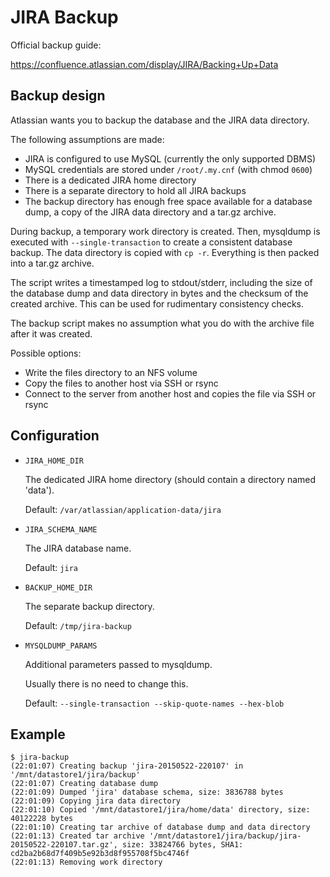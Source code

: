 # JIRA Backup

Official backup guide:

https://confluence.atlassian.com/display/JIRA/Backing+Up+Data

## Backup design

Atlassian wants you to backup the database and the JIRA data directory.

The following assumptions are made:

- JIRA is configured to use MySQL (currently the only supported DBMS)
- MySQL credentials are stored under `/root/.my.cnf` (with chmod `0600`)
- There is a dedicated JIRA home directory
- There is a separate directory to hold all JIRA backups
- The backup directory has enough free space available for a database dump, a
copy of the JIRA data directory and a tar.gz archive.

During backup, a temporary work directory is created. Then, mysqldump is
executed with `--single-transaction` to create a consistent database backup.
The data directory is copied with `cp -r`. Everything is then packed into a
tar.gz archive.

The script writes a timestamped log to stdout/stderr, including the size of the
database dump and data directory in bytes and the checksum of the created
archive. This can be used for rudimentary consistency checks.

The backup script makes no assumption what you do with the archive file after it
was created.

Possible options:

- Write the files directory to an NFS volume
- Copy the files to another host via SSH or rsync
- Connect to the server from another host and copies the file via SSH or rsync

## Configuration

- `JIRA_HOME_DIR`

    The dedicated JIRA home directory (should contain a directory named 'data').

    Default: `/var/atlassian/application-data/jira`

- `JIRA_SCHEMA_NAME`

    The JIRA database name.

    Default: `jira`

- `BACKUP_HOME_DIR`
    
    The separate backup directory.

    Default: `/tmp/jira-backup`

- `MYSQLDUMP_PARAMS`

    Additional parameters passed to mysqldump.
    
    Usually there is no need to change this.

    Default: `--single-transaction --skip-quote-names --hex-blob`

## Example

    $ jira-backup
    (22:01:07) Creating backup 'jira-20150522-220107' in '/mnt/datastore1/jira/backup'
    (22:01:07) Creating database dump
    (22:01:09) Dumped 'jira' database schema, size: 3836788 bytes
    (22:01:09) Copying jira data directory
    (22:01:10) Copied '/mnt/datastore1/jira/home/data' directory, size: 40122228 bytes
    (22:01:10) Creating tar archive of database dump and data directory
    (22:01:13) Created tar archive '/mnt/datastore1/jira/backup/jira-20150522-220107.tar.gz', size: 33824766 bytes, SHA1: cd2ba2b68d7f409b5e92b3d8f955708f5bc4746f
    (22:01:13) Removing work directory
